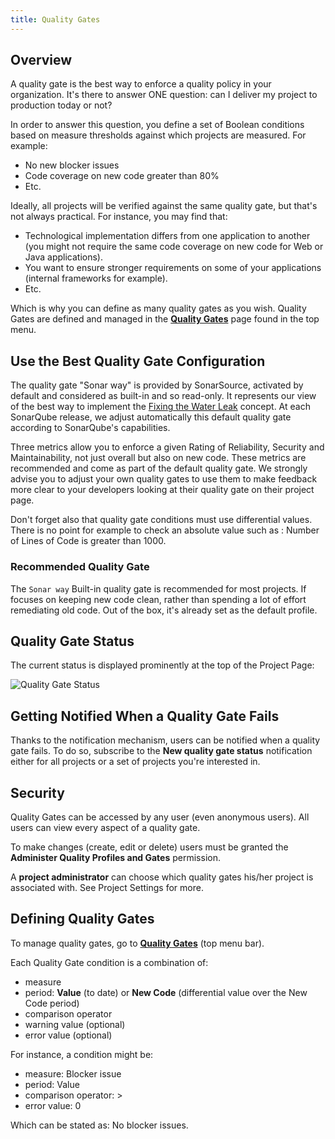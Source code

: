 ```yaml
---
title: Quality Gates
---
```


## Overview

A quality gate is the best way to enforce a quality policy in your organization.
It's there to answer ONE question: can I deliver my project to production today or not?

In order to answer this question, you define a set of Boolean conditions based on measure thresholds against which projects are measured. For example:

* No new blocker issues
* Code coverage on new code greater than 80%
* Etc.

Ideally, all projects will be verified against the same quality gate, but that's not always practical. For instance, you may find that:

* Technological implementation differs from one application to another (you might not require the same code coverage on new code for Web or Java applications).
* You want to ensure stronger requirements on some of your applications (internal frameworks for example).
* Etc.

Which is why you can define as many quality gates as you wish. Quality Gates are defined and managed in the **[Quality Gates](/#sonarqube#/quality_gates)** page found in the top menu.

## Use the Best Quality Gate Configuration

The quality gate "Sonar way" is provided by SonarSource, activated by default and considered as built-in and so read-only. It represents our view of the best way to implement the [Fixing the Water Leak](/fixing-the-water-leak) concept. At each SonarQube release, we adjust automatically this default quality gate according to SonarQube's capabilities.

Three metrics allow you to enforce a given Rating of Reliability, Security and Maintainability, not just overall but also on new code. These metrics are recommended and come as part of the default quality gate. We strongly advise you to adjust your own quality gates to use them to make feedback more clear to your developers looking at their quality gate on their project page.

Don't forget also that quality gate conditions must use differential values. There is no point for example to check an absolute value such as : Number of Lines of Code is greater than 1000.

### Recommended Quality Gate

The `Sonar way` Built-in quality gate is recommended for most projects. If focuses on keeping new code clean, rather than spending a lot of effort remediating old code. Out of the box, it's already set as the default profile.

## Quality Gate Status

The current status is displayed prominently at the top of the Project Page:

![Quality Gate Status](/images/quality-gate-status.jpeg)

## Getting Notified When a Quality Gate Fails

Thanks to the notification mechanism, users can be notified when a quality gate fails. To do so, subscribe to the **New quality gate status** notification either for all projects or a set of projects you're interested in.

## Security

Quality Gates can be accessed by any user (even anonymous users). All users can view every aspect of a quality gate.

To make changes (create, edit or delete) users must be granted the **Administer Quality Profiles and Gates** permission.

A **project administrator** can choose which quality gates his/her project is associated with. See Project Settings for more.

## Defining Quality Gates

To manage quality gates, go to **[Quality Gates](/#sonarqube#/quality_gates)** (top menu bar).

Each Quality Gate condition is a combination of:

* measure
* period: **Value** (to date) or **New Code** (differential value over the New Code period)
* comparison operator
* warning value (optional)
* error value (optional)

For instance, a condition might be:

* measure: Blocker issue
* period: Value
* comparison operator: >
* error value: 0

Which can be stated as: No blocker issues.

